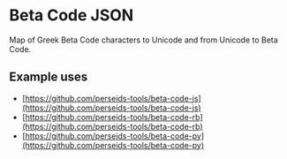 # Beta Code JSON

Map of Greek Beta Code characters to Unicode and from Unicode to Beta Code.

## Example uses

* [https://github.com/perseids-tools/beta-code-js](https://github.com/perseids-tools/beta-code-js)
* [https://github.com/perseids-tools/beta-code-rb](https://github.com/perseids-tools/beta-code-rb)
* [https://github.com/perseids-tools/beta-code-py](https://github.com/perseids-tools/beta-code-py)
